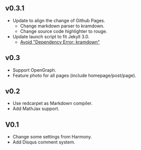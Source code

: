 v0.3.1
------

- Update to align the change of Github Pages.
  - Change markdown parser to kramdown.
  - Change source code highlighter to rouge.
- Update launch script to fit Jekyll 3.0.
  - [Avoid "Dependency Error: kramdown"](http://blog.csdn.net/simple_the_best/article/details/50639842)


v0.3
----

- Support OpenGraph.
- Feature photo for all pages (include homepage/post/page).

v0.2
----

- Use redcarpet as Markdown compiler.
- Add MathJax support.

V0.1
----

- Change some settings from Harmony.
- Add Disqus comment system.

